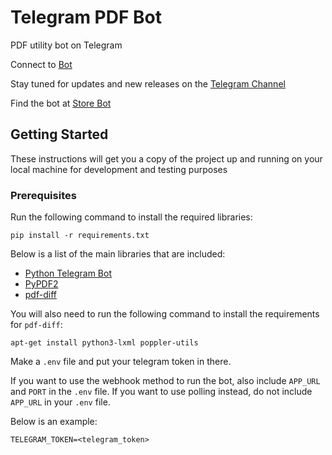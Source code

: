 # Telegram PDF Bot

PDF utility bot on Telegram

Connect to [Bot](https://t.me/pdf2bot)

Stay tuned for updates and new releases on the [Telegram Channel](https://t.me/pdf2botdev)

Find the bot at [Store Bot](https://storebot.me/bot/pdf2bot)

## Getting Started

These instructions will get you a copy of the project up and running on your local machine for development and 
testing purposes

### Prerequisites

Run the following command to install the required libraries:

```
pip install -r requirements.txt
```

Below is a list of the main libraries that are included:

* [Python Telegram Bot](https://github.com/python-telegram-bot/python-telegram-bot)
* [PyPDF2](https://github.com/mstamy2/PyPDF2)
* [pdf-diff](https://github.com/JoshData/pdf-diff)

You will also need to run the following command to install the requirements for `pdf-diff`:

`apt-get install python3-lxml poppler-utils`

Make a `.env` file and put your telegram token in there. 

If you want to use the webhook method to run the bot, also include `APP_URL` and `PORT` in the `.env` file. If you 
want to use polling instead, do not include `APP_URL` in your `.env` file.

Below is an example:

```
TELEGRAM_TOKEN=<telegram_token>
```